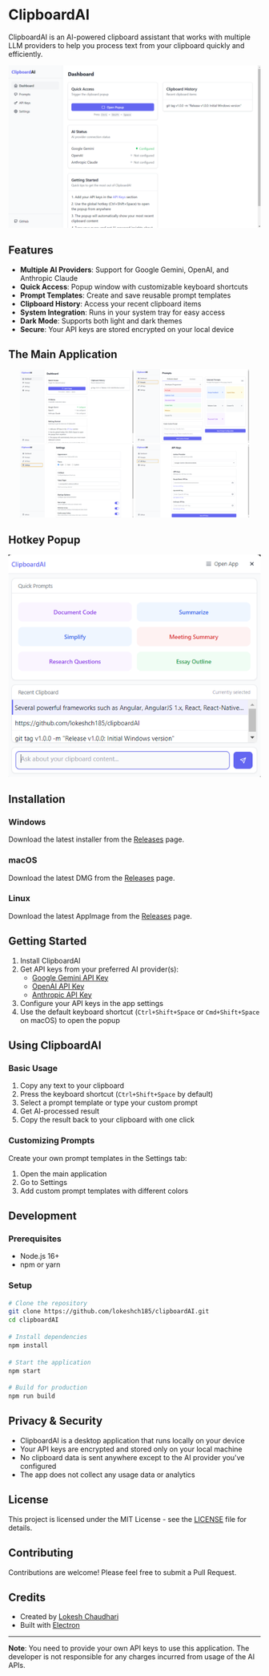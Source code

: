 # ClipboardAI

ClipboardAI is an AI-powered clipboard assistant that works with multiple LLM providers to help you process text from your clipboard quickly and efficiently.

![Dashboard](images/dashboard.png)

## Features

- **Multiple AI Providers**: Support for Google Gemini, OpenAI, and Anthropic Claude
- **Quick Access**: Popup window with customizable keyboard shortcuts
- **Prompt Templates**: Create and save reusable prompt templates
- **Clipboard History**: Access your recent clipboard items
- **System Integration**: Runs in your system tray for easy access
- **Dark Mode**: Supports both light and dark themes
- **Secure**: Your API keys are stored encrypted on your local device

## The Main Application

<div align="center">
  <img src="images/dashboard.png" alt="d\Dashboard Templates" width="45%" />
  <img src="images/prompts.png" alt="Prompt Templates" width="45%" />
</div>

<div align="center">
  <img src="images/settings.png" alt="Settings" width="45%" />
  <img src="images/apikeys.png" alt="API Keys Configuration" width="45%" />
</div>

## Hotkey Popup

<div align="center">
  <img src="images/popup.png" alt="Popup Templates"/>
</div>


## Installation

### Windows
Download the latest installer from the [Releases](https://github.com/lokeshch185/clipboardAI/releases) page.

### macOS
Download the latest DMG from the [Releases](https://github.com/lokeshch185/clipboardAI/releases) page.

### Linux
Download the latest AppImage from the [Releases](https://github.com/lokeshch185/clipboardAI/releases) page.

## Getting Started

1. Install ClipboardAI
2. Get API keys from your preferred AI provider(s):
   - [Google Gemini API Key](https://makersuite.google.com/app/apikey)
   - [OpenAI API Key](https://platform.openai.com/api-keys)
   - [Anthropic API Key](https://console.anthropic.com/settings/keys)
3. Configure your API keys in the app settings
4. Use the default keyboard shortcut (`Ctrl+Shift+Space` or `Cmd+Shift+Space` on macOS) to open the popup

## Using ClipboardAI

### Basic Usage
1. Copy any text to your clipboard
2. Press the keyboard shortcut (`Ctrl+Shift+Space` by default)
3. Select a prompt template or type your custom prompt
4. Get AI-processed result
5. Copy the result back to your clipboard with one click

### Customizing Prompts
Create your own prompt templates in the Settings tab:
1. Open the main application
2. Go to Settings
3. Add custom prompt templates with different colors

## Development

### Prerequisites
- Node.js 16+
- npm or yarn

### Setup
```bash
# Clone the repository
git clone https://github.com/lokeshch185/clipboardAI.git
cd clipboardAI

# Install dependencies
npm install

# Start the application
npm start

# Build for production
npm run build
```

## Privacy & Security

- ClipboardAI is a desktop application that runs locally on your device
- Your API keys are encrypted and stored only on your local machine
- No clipboard data is sent anywhere except to the AI provider you've configured
- The app does not collect any usage data or analytics

## License

This project is licensed under the MIT License - see the [LICENSE](LICENSE) file for details.

## Contributing

Contributions are welcome! Please feel free to submit a Pull Request.

## Credits

- Created by [Lokesh Chaudhari](https://github.com/lokeshch185)
- Built with [Electron](https://www.electronjs.org/)

---

**Note**: You need to provide your own API keys to use this application. The developer is not responsible for any charges incurred from usage of the AI APIs. 